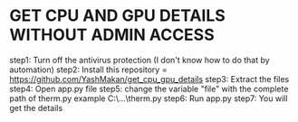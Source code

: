 # GET CPU AND GPU DETAILS WITHOUT ADMIN ACCESS

step1: Turn off the antivirus protection (I don't know how to do that by automation)
step2: Install this repository = https://github.com/YashMakan/get_cpu_gpu_details
step3: Extract the files
step4: Open app.py file
step5: change the variable "file" with the complete path of therm.py example C:\\...\\therm.py
step6: Run app.py
step7: You will get the details
